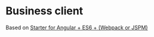 # Business client #
Based on [Starter for Angular + ES6 + (Webpack or JSPM)](https://github.com/AngularClass/NG6-starter)
